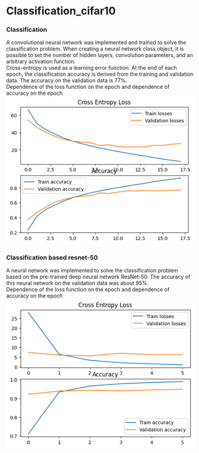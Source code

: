 # Classification_cifar10
### Classification
A convolutional neural network was implemented and trained to solve the classification problem. When creating a neural network class object, it is possible to set the number of hidden layers, convolution parameters, and an arbitrary activation function. <br/> 
Cross-entropy is used as a learning error function. At the end of each epoch, the classification accuracy is derived from the training and validation data. The accuracy on the validation data is 77%. <br/>
Dependence of the loss function on the epoch and dependence of accuracy on the epoch <br/>
![Image alt](https://github.com/Marakuia/Classification_cifar10/blob/main/loss_accuracy_classification.png)

### Classification based resnet-50
A neural network was implemented to solve the classification problem based on the pre-trained deep neural network ResNet-50. The accuracy of this neural network on the validation data was about 95%. <br/>
Dependence of the loss function on the epoch and dependence of accuracy on the epoch <br/>
![Image alt](https://github.com/Marakuia/Classification_cifar10/blob/main/loss_pretrain.png)
